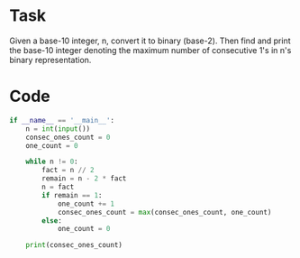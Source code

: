 # Task 
Given a base-10 integer, n, convert it to binary (base-2). Then find and print the base-10 integer denoting the maximum number of consecutive 1's in n's binary representation.

# Code 
```python 
if __name__ == '__main__':
    n = int(input())
    consec_ones_count = 0
    one_count = 0

    while n != 0:
        fact = n // 2
        remain = n - 2 * fact
        n = fact
        if remain == 1:
            one_count += 1
            consec_ones_count = max(consec_ones_count, one_count)
        else:
            one_count = 0

    print(consec_ones_count)

```
